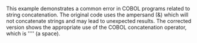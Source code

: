 This example demonstrates a common error in COBOL programs related to string concatenation.  The original code uses the ampersand (&) which will not concatenate strings and may lead to unexpected results. The corrected version shows the appropriate use of the COBOL concatenation operator, which is '''' (a space).